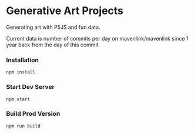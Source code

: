 # Generative Art Projects
Generating art with P5JS and fun data.

Current data is number of commits per day on mavenlink/mavenlink since 1 year back from the day of this commit.

### Installation

```
npm install
```

### Start Dev Server

```
npm start
```

### Build Prod Version

```
npm run build
```
